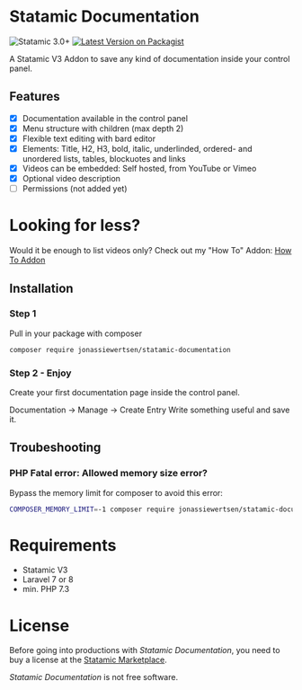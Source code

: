 # Statamic Documentation
![Statamic 3.0+](https://img.shields.io/badge/Statamic-3.0+-FF269E?style=for-the-badge&link=https://statamic.com)
[![Latest Version on Packagist](https://img.shields.io/packagist/v/jonassiewertsen/statamic-documentation.svg?style=for-the-badge)](https://packagist.org/packages/jonassiewertsen/statamic-documentation)

A Statamic V3 Addon to save any kind of documentation inside your control panel.

## Features
- [x] Documentation available in the control panel
- [x] Menu structure with children (max depth 2)
- [x] Flexible text editing with bard editor
- [x] Elements: Title, H2, H3, bold, italic, underlinded, ordered- and unordered lists, tables, blockuotes and links
- [x] Videos can be embedded: Self hosted, from YouTube or Vimeo
- [x] Optional video description
- [ ] Permissions (not added yet)

# Looking for less?
Would it be enough to list videos only? Check out my "How To" Addon:
[How To Addon](https://statamic.com/marketplace/addons/how-to-addon)

## Installation
### Step 1
Pull in your package with composer
```bash
composer require jonassiewertsen/statamic-documentation
```

### Step 2 - Enjoy


Create your first documentation page inside the control panel. 

Documentation -> Manage -> Create Entry
Write something useful and save it. 

## Troubeshooting
### PHP Fatal error:  Allowed memory size error?
Bypass the memory limit for composer to avoid this error:
```bash
COMPOSER_MEMORY_LIMIT=-1 composer require jonassiewertsen/statamic-documentation
```


# Requirements
- Statamic V3
- Laravel 7 or 8
- min. PHP 7.3

# License 

Before going into productions with *Statamic Documentation*, you need to buy a license at the [Statamic Marketplace](https://statamic.com/addons/jonassiewertsen/documentation). 

*Statamic Documentation* is not free software. 
